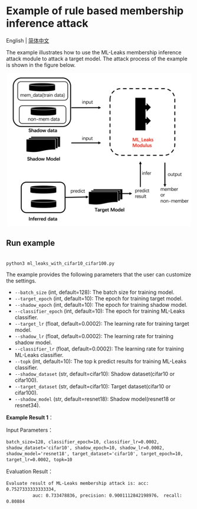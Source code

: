 # Example of rule based membership inference attack
English | [简体中文](./README_cn.md)

The example illustrates how to use the ML-Leaks membership inference attack module to attack a target model. The attack process of the example is shown in the figure below.

<p align="center">
  <img src="../../../docs/images/ml_leak_example.png?raw=true" width="500" title="ML-Leaks membershi attack example"/>
</p>

## Run example

```shell

python3 ml_leaks_with_cifar10_cifar100.py

```

The example provides the following parameters that the user can customize the settings.

- `--batch_size` (int, default=128): The batch size for training model.
- `--target_epoch` (int, default=10): The epoch for training target model.
- `--shadow_epoch` (int, default=10): The epoch for training shadow model.
- `--classifier_epoch` (int, default=10): The epoch for training ML-Leaks classifier.
- `--target_lr` (float, default=0.0002): The learning rate for training target model.
- `--shadow_lr` (float, default=0.0002): The learning rate for training shadow model.
- `--classifier_lr` (float, default=0.0002): The learning rate for training ML-Leaks classifier.
- `--topk` (int, default=10): The top k predict results for training ML-Leaks classifier.
- `--shadow_dataset` (str, default=cifar10): Shadow dataset(cifar10 or cifar100).
- `--target_dataset` (str, default=cifar10): Target dataset(cifar10 or cifar100).
- `--shadow_model` (str, default=resnet18): Shadow model(resnet18 or resnet34).


**Example Result 1**：

Input Parameters：

```shell
batch_size=128, classifier_epoch=10, classifier_lr=0.0002, shadow_dataset='cifar10', shadow_epoch=10, shadow_lr=0.0002, shadow_model='resnet18', target_dataset='cifar10', target_epoch=10, target_lr=0.0002, topk=10
```

Evaluation Result：
```shell
Evaluate result of ML-Leaks membership attack is: acc: 0.7527333333333334,
          auc: 0.733478836, precision: 0.9001112842198976， recall: 0.80884
```